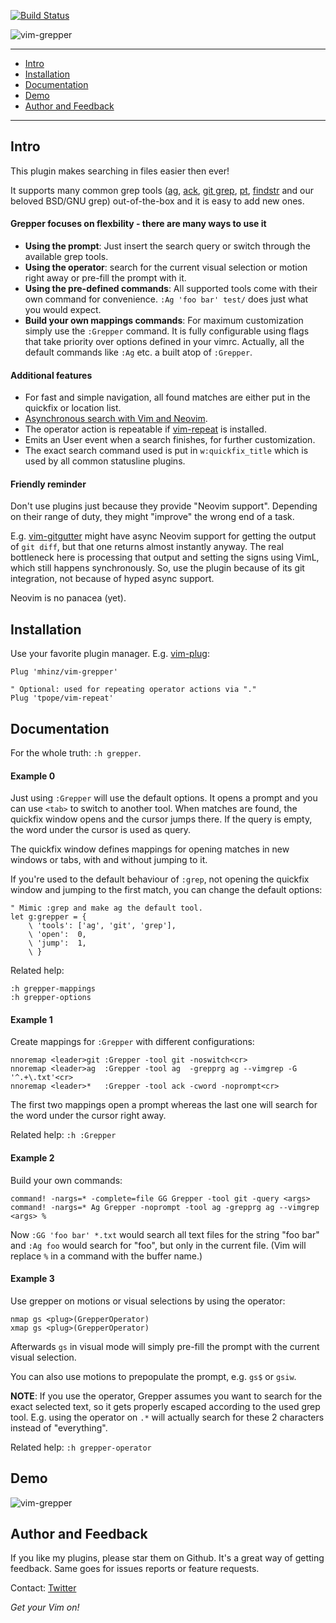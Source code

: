 [![Build Status](https://travis-ci.org/mhinz/vim-grepper.svg?branch=master)](https://travis-ci.org/mhinz/vim-grepper)

![vim-grepper](https://raw.githubusercontent.com/mhinz/vim-grepper/master/pictures/grepper-logo.png)

---

- [Intro](#intro)
- [Installation](#installation)
- [Documentation](#documentation)
- [Demo](#demo)
- [Author and Feedback](#author-and-feedback)

---

## Intro

This plugin makes searching in files easier then ever!

It supports many common grep tools
([ag](https://github.com/ggreer/the_silver_searcher),
[ack](http://beyondgrep.com), [git grep](https://git-scm.com/docs/git-grep),
[pt](https://github.com/monochromegane/the_platinum_searcher),
[findstr](https://www.microsoft.com/resources/documentation/windows/xp/all/proddocs/en-us/findstr.mspx)
and our beloved BSD/GNU grep) out-of-the-box and it is easy to add new ones.

#### Grepper focuses on flexbility - there are many ways to use it

- **Using the prompt**: Just insert the search query or switch through the
  available grep tools.
- **Using the operator**: search for the current visual selection or motion
  right away or pre-fill the prompt with it.
- **Using the pre-defined commands**: All supported tools come with their own
  command for convenience. `:Ag 'foo bar' test/` does just what you would
  expect.
- **Build your own mappings commands**: For maximum customization simply use
  the `:Grepper` command. It is fully configurable using flags that take
  priority over options defined in your vimrc. Actually, all the default
  commands like `:Ag` etc. a built atop of `:Grepper`.

#### Additional features

- For fast and simple navigation, all found matches are either put in the
  quickfix or location list.
- [Asynchronous search with Vim and Neovim](#friendly-reminder).
- The operator action is repeatable if
  [vim-repeat](https://github.com/tpope/vim-repeat) is installed.
- Emits an User event when a search finishes, for further customization.
- The exact search command used is put in `w:quickfix_title` which is used by
  all common statusline plugins.

#### Friendly reminder

Don't use plugins just because they provide "Neovim support". Depending on their
range of duty, they might "improve" the wrong end of a task.

E.g. [vim-gitgutter](https://github.com/airblade/vim-gitgutter) might have async
Neovim support for getting the output of `git diff`, but that one returns almost
instantly anyway. The real bottleneck here is processing that output and setting
the signs using VimL, which still happens synchronously. So, use the plugin
because of its git integration, not because of hyped async support.

Neovim is no panacea (yet).

## Installation

Use your favorite plugin manager. E.g.
[vim-plug](https://github.com/junegunn/vim-plug):

    Plug 'mhinz/vim-grepper'

    " Optional: used for repeating operator actions via "."
    Plug 'tpope/vim-repeat'


## Documentation

For the whole truth: `:h grepper`.

#### Example 0

Just using `:Grepper` will use the default options. It opens a prompt and you
can use `<tab>` to switch to another tool. When matches are found, the quickfix
window opens and the cursor jumps there. If the query is empty, the word under
the cursor is used as query.

The quickfix window defines mappings for opening matches in new windows or tabs,
with and without jumping to it.

If you're used to the default behaviour of `:grep`, not opening the quickfix
window and jumping to the first match, you can change the default options:

```vim
" Mimic :grep and make ag the default tool.
let g:grepper = {
    \ 'tools': ['ag', 'git', 'grep'],
    \ 'open':  0,
    \ 'jump':  1,
    \ }
```

Related help:

    :h grepper-mappings
    :h grepper-options

#### Example 1

Create mappings for `:Grepper` with different configurations:

```vim
nnoremap <leader>git :Grepper -tool git -noswitch<cr>
nnoremap <leader>ag  :Grepper -tool ag  -grepprg ag --vimgrep -G '^.+\.txt'<cr>
nnoremap <leader>*   :Grepper -tool ack -cword -noprompt<cr>
```

The first two mappings open a prompt whereas the last one will search for the
word under the cursor right away.

Related help: `:h :Grepper`

#### Example 2

Build your own commands:

```vim
command! -nargs=* -complete=file GG Grepper -tool git -query <args>
command! -nargs=* Ag Grepper -noprompt -tool ag -grepprg ag --vimgrep <args> %
```

Now `:GG 'foo bar' *.txt` would search all text files for the string "foo bar"
and `:Ag foo` would search for "foo", but only in the current file. (Vim will
replace `%` in a command with the buffer name.)

#### Example 3

Use grepper on motions or visual selections by using the operator:

```vim
nmap gs <plug>(GrepperOperator)
xmap gs <plug>(GrepperOperator)
```

Afterwards `gs` in visual mode will simply pre-fill the prompt with the current
visual selection.

You can also use motions to prepopulate the prompt, e.g. `gs$` or `gsiw`.

**NOTE**: If you use the operator, Grepper assumes you want to search for the
exact selected text, so it gets properly escaped according to the used grep
tool. E.g. using the operator on `.*` will actually search for these 2
characters instead of "everything".

Related help: `:h grepper-operator`

## Demo

![vim-grepper](https://github.com/mhinz/vim-grepper/blob/master/pictures/grepper-demo.gif)

## Author and Feedback

If you like my plugins, please star them on Github. It's a great way of getting
feedback. Same goes for issues reports or feature requests.

Contact: [Twitter](https://twitter.com/_mhinz_)

_Get your Vim on!_
